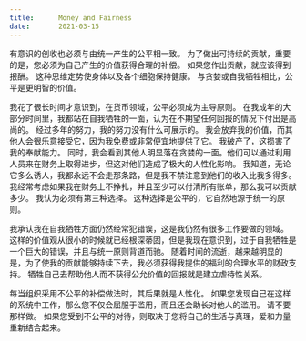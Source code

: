 ```yaml
---
title:      Money and Fairness
date:       2021-03-15
---
```


有意识的创收也必须与由统一产生的公平相一致。 为了做出可持续的贡献，重要的是，您必须为自己产生的价值获得合理的补偿。 如果您作出贡献，就应该得到报酬。 这种思维定势使身体以及各个细胞保持健康。 与贪婪或自我牺牲相比，公平是更明智的价值。

我花了很长时间才意识到，在货币领域，公平必须成为主导原则。 在我成年的大部分时间里，我都站在自我牺牲的一面，认为在不期望任何回报的情况下付出是高尚的。 经过多年的努力，我的努力没有什么可展示的。 我会放弃我的价值，而其他人会很乐意接受它，因为我免费或非常便宜地提供了它。 我破产了，这损害了我的奉献能力。
同时，我会看到其他人明显落在贪婪的一面。他们可以通过利用人员来在财务上取得进步，但这对他们造成了极大的人性化影响。 我知道，无论它多么诱人，我都永远不会走那条路，但是我不禁注意到他们的收入比我多得多。 我经常考虑如果我在财务上不挣扎，并且至少可以付清所有账单，那么我可以贡献多少。 我认为必须有第三种选择。 这种选择是公平的，它自然地源于统一的原则。

我承认我在自我牺牲方面仍然经常犯错误，这是我仍然有很多工作要做的领域。 这样的价值观从很小的时候就已经根深蒂固，但是我现在意识到，过于自我牺牲是一个巨大的错误，并且与统一原则背道而驰。 随着时间的流逝，越来越明显的是，为了使我的贡献能够持续下去，我必须获得我提供的福利的合理水平的财政支持。 牺牲自己去帮助他人而不获得公允价值的回报就是建立虐待性关系。

每当组织采用不公平的补偿做法时，其后果就是人性化。 如果您发现自己在这样的系统中工作，那么您不仅会屈服于滥用，而且还会助长对他人的滥用。 请不要那样做。 如果您受到不公平的对待，则取决于您将自己的生活与真理，爱和力量重新结合起来。

